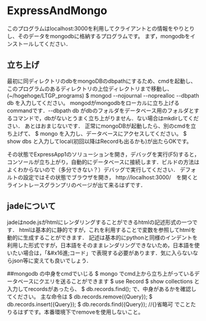 ﻿# ExpressAndMongo

このプログラムはlocalhost:3000を利用してクライアントとの情報をやりとりし、そのデータをmongodbに格納するプログラムです。
まず，mongodbをインストールしてください．

## 立ち上げ
最初に同ディレクトリのdbをmongoDBのdbpathにするため、cmdを起動し、このプログラムのあるディレクトリの上位ディレクトリまで移動し、(~/hogehoge/LTGP_programs)
$ mongod --nojournal --noprealloc --dbpath db
を入力してください。
mongodがmongodbをローカルに立ち上げるcommandです．--dbpath db がdbのフォルダをデータベース用のフォルダとするコマンドで，dbがないとうまく立ち上がりません．ない場合はmkdirしてください．
あとはおまじないです．
正常にmongoDBが起動したら、別のcmdを立ち上げて、
$ mongo
を入力し、データベースにアクセスしてください。
$ show dbs
と入力してlocal(初回以降はRecordも出るかも)が出たらOKです。

その状態でExpressApp1のソリューションを開き，デバッグを実行(F5)すると，コンソールが立ち上がり，自動的にデータベースに接続します．ビルドの方法はよくわからないので（多分できない？）デバッグで実行してください．
デフォルトの設定ではその状態でブラウザを開き，
http://localhost:3000/　を開くとライントレースグランプリのページが出て来るはずです．

## jadeについて
jadeはnode.jsがhtmlにレンダリングすることができるhtmlの記述形式の一つです．
htmlは基本的に静的ですが，これを利用することで変数を参照してhtmlを動的に生成することができます．
記述は基本的にpythonと同様のインデントを利用した形式ですが，日本語をそのままレンダリングできないため，日本語を使いたい場合は，「&#x16進;コード」で表現する必要があります．気に入らないならjson等に変えても良いでしょう．

##mongodb の中身をcmdでいじる
$ mongo
でcmd上から立ち上がっているデータベースにクエリを送ることができます
$ use Record
$ show collections
と入力してrecordsがあったら、
$ db.records.find();
で、中身があるかを確認してください。
主な命令は
$ db.records.remove({Query});
$ db.records.insert({Query});
$ db.records.find({Query});   //{}省略可
でことたりるはずです。本番環境下でremoveを使用しないこと。



